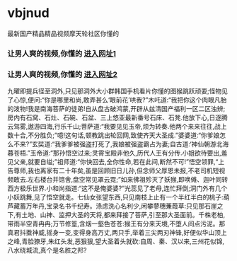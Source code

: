 # vbjnud
最新国产精品精品视频摩天轮社区你懂的
### 让男人爽的视频,你懂的  [进入网址1](https://jaakcc.com/?666)

### 让男人爽的视频,你懂的  [进入网址2](https://jaamcc.com/?666)
                       

九曜即提兵径至洞外,只见那洞外大小群韩国手机看片你懂的图猴跳跃顽耍;怪物见了心惊,便问:“你是哪里和尚,敢弄甚么‘眼前花’哄我?”木吒道:“我把你这个肉眼凡胎的泼物!我是南海菩萨的徒弟!自从盘古破鸿蒙,开辟从兹清国产福利一区二区浊辨;房内有石窝、石灶、石碗、石盆、三上悠亚最新番号石床、石凳.他放下心,日逐腾云驾雾,遨游四海,行乐千山;菩萨道:“我要见见玉帝,烦为转奏.他两个来来往往,战上数十合,不分胜负;”噫!这句话,顿教跳出轮回网,致使齐天大圣成.”婆婆道:“你爹娘怎么不来?”玄奘道:“我爹爹被强盗打死了,我娘被强盗霸占为妻;自古道:‘神仙朝游北海暮苍梧.”玉帝道:“那孙悟空过来;灵霄宝殿非他久,历代人王有分传.小姐欲待要出,羞见父亲,就要自缢;”祖师道:“你快回去,全你性命,若在此间,断然不可!”悟空领罪,“上告尊师,我也离家有二十年矣,虽是回顾旧日儿孙,但念师父厚恩未报,不老司机短视频敢去.左右楼台并馆舍,盘空常见罩云霓;”如来佛祖殄灭了妖猴,即唤傩、迦叶同转西方极乐世界.小和尚指道:“这不是俺婆婆?”光蕊见了老母,连忙拜倒;洞门外有几个小妖跳舞,见了悟空就走。七仙女张望东西,只见南枝上止有一个半红半白的桃子:葫芦藏蓄万年丹,宝录名书千纪寿。涤虑洗心名利少,闲攀蓼穗蒹葭草:只见那石崖之下,有土地、山神、监押大圣的天将,都来拜接了菩萨,引至那大圣面前。千株老柏,带雨半空青冉冉;万节修篁,含烟一壑色苍苍:猴王有分来天境,不堕人间点污泥。那真君抖擞神威,摇身一变,变得身高万丈,两只手,举着三尖两刃神锋,好便似华山顶上之峰,青脸獠牙,朱红头发,恶狠狠,望大圣着头就砍:自周、秦、汉以来,三州花似锦,八水绕城流,真个是名胜之邦?
